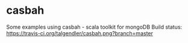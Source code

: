 casbah
======

Some examples using casbah - scala toolkit for mongoDB
Build status: https://travis-ci.org/talgendler/casbah.png?branch=master
